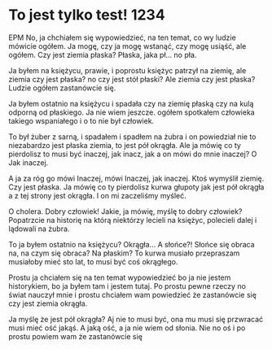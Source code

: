 # To jest tylko test! 1234
EPM
No, ja chchiałem się wypowiedzieć, na ten temat, co wy ludzie mówicie ogółem.
Ja mogę, czy ja mogę wstanąć, czy mogę usiąść, ale ogółem.
Czy jest ziemia płaska? Płaska, jaka pł... no pła.

Ja byłem na księżycu, prawie, i poprostu księżyc patrzył na ziemię, ale ziemia czy jest płaska? no czy jest stół płaski?
Ale ziemia czy jest płaska? Ludzie ogółem zastanówcie się.

Ja byłem ostatnio na księżycu i spadała czy na ziemię płaską czy na kulą odporną od płaskiego.
Ja nie wiem jeszcze. ogółem spotkałem człowieka takiego wspaniałego i o to nie był człowiek.

To był żuber z sarną, i spadałem i spadłem na żubra i on powiedział nie to niezabardzo jest płaska ziemia, to jest pół okrągła. Ale ja mówię co ty pierdolisz to musi być inaczej, jak inacz, jak a on mówi do mnie inaczej? O Jak inaczej.

A ja za róg go mówi Inaczej, mówi Inaczej, jak inaczej. Ktoś wymyślił ziemię. Czy jest płaska. Ja mówię co ty pierdolisz kurwa głupoty jak jest pół okrągła a z tej strony jest okrągła. I on mi zaczeliśmy myśleć.

O cholera. Dobry człowiek! Jakie, ja mówię, myślę to dobry człowiek? Popatrzcie na historię na którą niektórzy lecieli na księżyc, polecieli dalej i lądowali na żubra.

To ja byłem ostatnio na księżycu? Okrągła... A słońce?! Słońce się obraca na, na czym się obraca? Na płaskim? To kurwa musiało przepraszam musiałoby mieć sto lat, to musi być coś okrągłego.

Prostu ja chciałem się na ten temat wypowiedzieć bo ja nie jestem historykiem, bo ja byłem tam i jestem tutaj. Po prostu pewne rzeczy no świat nauczył mnie i prostu chciałem wam powiedzieć że zastanówcie się czy jest ziemia okrągła.

Ja myślę że jest pół okrągła? Aj nie to musi być, ona mu musi się przwracać musi mieć ość jakąś. A jaką ość, a ja nie wiem od słonia. Nie no oś i po prostu powiem wam że zastanówcie się

